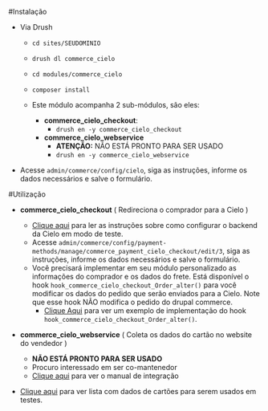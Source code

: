 #Instalação
* Via Drush
  * `cd sites/SEUDOMINIO`
  * `drush dl commerce_cielo`
  * `cd modules/commerce_cielo`
  * `composer install`

  * Este módulo acompanha 2 sub-módulos, são eles:
     * **commerce_cielo_checkout**:
       * `drush en -y commerce_cielo_checkout`
     * **commerce_cielo_webservice**
       * **ATENÇÃO:** NÃO ESTÁ PRONTO PARA SER USADO
       * `drush en -y commerce_cielo_webservice`

* Acesse `admin/commerce/config/cielo`, siga as instruções, informe os dados necessários e salve o formulário.

#Utilização
* **commerce_cielo_checkout** ( Redireciona o comprador para a Cielo )
  * [Clique aqui](http://developercielo.github.io/Checkout-Cielo/) para ler as instruções sobre como configurar o 
  backend da Cielo em modo de teste.
  * Acesse `admin/commerce/config/payment-methods/manage/commerce_payment_cielo_checkout/edit/3`, siga as instruções,
  informe os dados necessários e salve o formulário.
  * Você precisará implementar em seu módulo personalizado as informações do comprador e os dados do frete.
  Está disponível o hook `hook_commerce_cielo_checkout_Order_alter()` para você modificar os dados do pedido que
  serão enviados para a Cielo. Note que esse hook NÃO modifica o pedido do drupal commerce.
    * [Clique Aqui](https://github.com/drupalista-br/commerce_cielo/blob/7.x-2.x/commerce_cielo.api.php) para ver um exemplo de implementação do hook `hook_commerce_cielo_checkout_Order_alter()`.

* **commerce_cielo_webservice** ( Coleta os dados do cartão no website do vendedor )
  * **NÃO ESTÁ PRONTO PARA SER USADO**
  * Procuro interessado em ser co-mantenedor
  * [Clique aqui](https://developercielo.github.io/Webservice-1.5) para ver o manual de integração

* [Clique aqui](https://github.com/drupalista-br/CheckoutCielo-Library/blob/2.x-dev/card_numbers_for_testing.txt)
para ver lista com dados de cartões para serem usados em testes.
